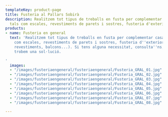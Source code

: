 ```yaml
---
templateKey: product-page
title: Fusteria al Pallars Sobirà
description: Realitzem tot tipus de treballs en fusta per complementar casa vostra,
  tals com escales, revestiments de parets i sostres, fusteria d'exterior
products:
- name: Fusteria en general
  text: 'Realitzem tot tipus de treballs en fusta per complementar casa vostra, tals
    com escales, revestiments de parets i sostres, fusteria d''exterior (valles, terrasses,
    revestiments, balcons...). Si tens alguna necessitat, consulta''ns, segur que
    trobem una sol·lució.

'
  images:
  - "/images/fusteriaengeneral/fusteriaengeneral/Fusteria_GRAL_01.jpg"
  - "/images/fusteriaengeneral/fusteriaengeneral/Fusteria_GRAL_02.jpg"
  - "/images/fusteriaengeneral/fusteriaengeneral/Fusteria_GRAL_03.jpg"
  - "/images/fusteriaengeneral/fusteriaengeneral/Fusteria_GRAL_04.jpg"
  - "/images/fusteriaengeneral/fusteriaengeneral/Fusteria_GRAL_05.jpg"
  - "/images/fusteriaengeneral/fusteriaengeneral/Fusteria_GRAL_06.jpg"
  - "/images/fusteriaengeneral/fusteriaengeneral/Fusteria_GRAL_07.jpg"
  - "/images/fusteriaengeneral/fusteriaengeneral/Fusteria_GRAL_08.jpg"

---
```

